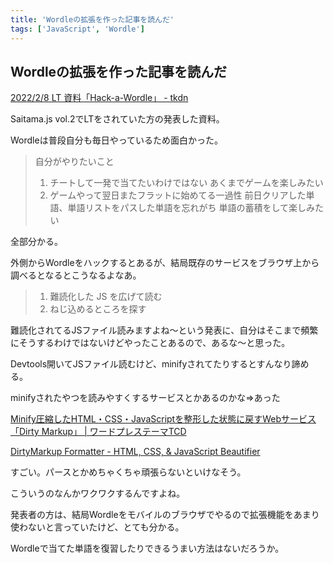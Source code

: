 ```yaml
---
title: 'Wordleの拡張を作った記事を読んだ'
tags: ['JavaScript', 'Wordle']
---
```


## Wordleの拡張を作った記事を読んだ

[2022/2/8 LT 資料「Hack\-a\-Wordle」 \- tkdn](https://scrapbox.io/tkdn/2022%2F2%2F8_LT_%E8%B3%87%E6%96%99%E3%80%8CHack-a-Wordle%E3%80%8D)

Saitama.js vol.2でLTをされていた方の発表した資料。

Wordleは普段自分も毎日やっているため面白かった。

> 自分がやりたいこと
> 1. チートして一発で当てたいわけではない
>  あくまでゲームを楽しみたい
> 2. ゲームやって翌日またフラットに始めてる一過性
>  前日クリアした単語、単語リストをパスした単語を忘れがち
>  単語の蓄積をして楽しみたい

全部分かる。

外側からWordleをハックするとあるが、結局既存のサービスをブラウザ上から調べるとなるとこうなるよなあ。

> 1. 難読化した JS を広げて読む
> 2. ねじ込めるところを探す

難読化されてるJSファイル読みますよね〜という発表に、自分はそこまで頻繁にそうするわけではないけどやったことあるので、あるな〜と思った。

Devtools開いてJSファイル読むけど、minifyされてたりするとすんなり諦める。

minifyされたやつを読みやすくするサービスとかあるのかな=>あった

[Minify圧縮したHTML・CSS・JavaScriptを整形した状態に戻すWebサービス「Dirty Markup」 \| ワードプレステーマTCD](https://tcd-theme.com/2020/11/dirty-markup.html)

[DirtyMarkup Formatter \- HTML, CSS, & JavaScript Beautifier](https://www.10bestdesign.com/dirtymarkup/)

すごい。パースとかめちゃくちゃ頑張らないといけなそう。

こういうのなんかワクワクするんですよね。

発表者の方は、結局Wordleをモバイルのブラウザでやるので拡張機能をあまり使わないと言っていたけど、とても分かる。

Wordleで当てた単語を復習したりできるうまい方法はないだろうか。